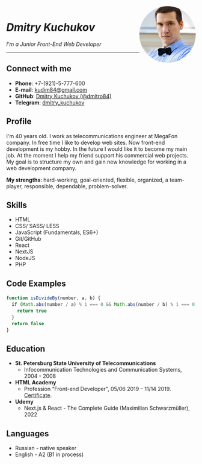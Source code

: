 <img align="right" style="border-radius:50%" src="https://raw.githubusercontent.com/kuzmich84/my-images/main/avatars/avatar-150.jpg"  />

# _Dmitry Kuchukov_

_I'm a Junior Front-End Web Developer_

---

## Connect with me

- **Phone**: +7-(921)-5-777-600
- **E-mail**: kudim84@gmail.com
- **GitHub**: [Dmitry Kuchukov (@dmitro84)](https://github.com/dmitro84)
- **Telegram**: [dmitry_kuchukov](https://t.me/dmitry_kuchukov)

## Profile

I'm 40 years old. I work as telecommunications engineer at MegaFon company. In free time I like to develop web sites. Now front-end development is my hobby. In the future I would like it to become my main job. At the moment I help my friend support his commercial web projects. My goal is to structure my own and gain new knowledge for working in a web
development company.

**My strengths**: hard-working, goal-oriented, flexible, organized, a team-player, responsible, dependable, problem-solver.

## Skills

- HTML
- CSS/ SASS/ LESS
- JavaScript (Fundamentals, ES6+)
- Git/GitHub
- React
- NextJS
- NodeJS
- PHP

## Code Examples

```javascript
function isDivideBy(number, a, b) {
  if (Math.abs(number / a) % 1 === 0 && Math.abs(number / b) % 1 === 0) {
    return true
  }
  return false
}
```

## Education

- **St. Petersburg State University of Telecommunications**
  - Infocommunication Technologies and Communication Systems, 2004 - 2008
- **HTML Academy**
  - Profession “Front-end Developer”, 05/06 2019 – 11/14 2019. [Certificate](https://assets.htmlacademy.ru/certificates/profession/5/625447.pdf?1579507998&_ga=2.27299903.2015208606.1662557287-2009764206.1657919392).
- **Udemy**
  - Next.js & React - The Complete Guide (Maximilian Schwarzmüller), 2022

## Languages

- Russian - native speaker
- English - A2 (B1 in process)
